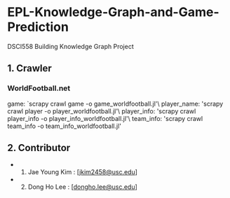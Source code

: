 # EPL-Knowledge-Graph-and-Game-Prediction
DSCI558 Building Knowledge Graph Project

## 1. Crawler

### WorldFootball.net
game: `scrapy crawl game -o game_worldfootball.jl'\\
player_name: 'scrapy crawl player -o player_worldfootball.jl'\\
player_info: 'scrapy crawl player_info -o player_info_worldfootball.jl'\\
team_info: 'scrapy crawl team_info -o team_info_worldfootball.jl'

## 2. Contributor
  - 1. Jae Young Kim : [jkim2458@usc.edu]
  - 2. Dong Ho Lee : [dongho.lee@usc.edu]

